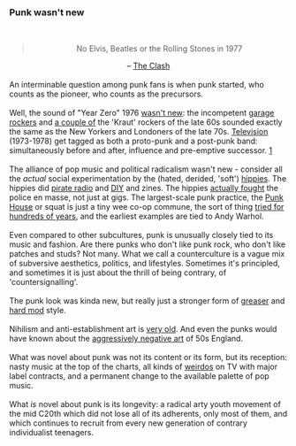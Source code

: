 <div class="accordion">
	<h3>Punk wasn't new</h3>
	<div>
		<center>
		<br>
			<blockquote>
			No Elvis, Beatles or the Rolling Stones in 1977
			</blockquote>
			– <a href="{{clash}}">The Clash</a>
		</center>
		<br>
		An interminable question among punk fans is when punk started, who counts as the pioneer, who counts as the precursors. 
		<br><br>
		<!--  -->
		Well, the sound of "Year Zero" 1976 <a href="{{zero}}">wasn't new</a>: the incompetent <a href="{{monk}}">garage rockers</a> and <a href="{{neu}}">a couple of</a> the 'Kraut' rockers of the late 60s sounded exactly the same as the New Yorkers and Londoners of the late 70s. <a href="{{tv}}">Television</a> (1973-1978) get tagged as both a proto-punk and a post-punk band: simultaneously before and after, influence and pre-emptive successor. <a href="#fn:1" id="fnref:1">1</a>
		<!--  -->
		<!--  -->
		<!-- "Respectable" -Rolling Stones (1978)
		"Alley Katz" -Hall &  Oates (1978)
		"Sheer Heart Attack" -Queen (1977)
		Spin it On - Wings -->
		<br><br>
		The alliance of pop music and political radicalism wasn't new - consider all the <i>actual</i> social experimentation by the (hated, derided, 'soft') <a href="{{counter}}">hippies</a>. The hippies did <a href="{{carol}}">pirate radio</a> and <a href="{{whole}}">DIY</a> and zines. The hippies <a href="{{stone}}">actually fought</a> the police en masse, not just at gigs. The largest-scale punk practice, the <a href="{{house}}">Punk House</a> or squat is just a tiny wee co-op commune, the sort of thing <a href="{{comm}}">tried for hundreds of years</a>, and the earliest examples are tied to Andy Warhol. <br><br>
		<!--  -->
		Even compared to other subcultures, punk is unusually closely tied to its music and fashion. Are there punks who don't like punk rock, who don't like patches and studs? Not many. What we call a counterculture is a vague mix of subversive aesthetics, politics, and lifestyles. Sometimes it's principled, and sometimes it is just about the thrill of being contrary, of 'countersignalling'.<br><br>
		<!--  -->
		The punk look was kinda new, but really just a stronger form of <a href="{{greas}}">greaser</a> and <a href="{{mod}}">hard mod</a> style. 
		<br><br>
		Nihilism and anti-establishment art is <a href="{{russ}}">very old</a>. And even the punks would have known about the <a href="{{angry}}">aggressively negative art</a> of 50s England.
		<br><br>
		What was novel about punk was not its content or its form, but its reception: nasty music at the top of the charts, all kinds of <a href="{{mes}}">weirdos</a> on TV with major label contracts, and a permanent change to the available palette of pop music.<br><br> 
		What <i>is</i> novel about punk is its longevity: a radical arty youth movement of the mid C20th which did not lose all of its adherents, only most of them, and which continues to recruit from every new generation of contrary individualist teenagers.
	</div>
	<!--  -->
	<!-- <h3>The aesthetic</h3>
	<div>
		A quick way to get up to speed on the aesthetic is Wikipedia's list of punk <a href="{{bands}}">band names</a> ("Teenage Jesus and the Jerks", "the Vibrators", "the Lunachicks", "the Meat Puppets", "Black Flag/White Flag/Anti-Flag", "Vegan Reich").
		<br><br>
		<img src="/img/bands.png" width="25%" />

		An overlooked essential part is <i>collage</i>
	</div> -->
	<!--  -->
	<h3>Fashion movement that became political, or vice versa?</h3>
	<div>
		<br>
		<blockquote>
			I was messianic about punk, seeing if one could put a spoke in the system in some way
		</blockquote>
		<center>
			– Dame Vivienne Westwood, Order of the British Empire
		</center>
		<br><br>
		Another common talking point is "<a href="{{fash}}">fashion punks</a>": the superficial apolitical poseurs who dilute or co-opt the true scene.
		<br><br>
		You can guess what I'm going to say here: this is a perfect inversion of the origins of punk, among NY art schoolers and <a href="{{viv}}">literal avant-garde haute couture</a> (haut-en-bas). (Anti-fashion is still fashion: have you <i>seen</i> any catwalks lately?)
		<br><br>
		<a href="{{sid}}">Sid Vicious</a> wore a swastika to shock, while out on the town with his Jewish girlfriend; <a href="{{ss}}">he wasn't an outlier</a>. Maybe half of Misfits songs are about murder, rape, paedophilia, abduction, mind control, body horror, cannibalism. Insincerity was there from the start. Larping extremism.
		<br><br>
		No restriction on the "taste" of your lyrical content (nuclear terror, foetal meals, Hakenkreuz) but authoritarian restriction on style.
		<br><br>
		<!--  -->
		"Fashion" is probably too narrow: this kind of punk was shock art, instances from all media.
	</div>
	<!--  -->
	<h3>Why did early punk seem political?</h3>
	<div>
		I think it's people mistaking official documents as a complete picture of 70s culture. Punk really did challenge a couple of dull British institutions: TV and radio were very clean and tightly controlled; but <i>people</i> never have been all that clean and controlled.
		<br><br> 
		It's now hard to imagine a Western government <a href="{{ban}}">banning pop music</a>, but it wasn't long ago. Everyone <i>is</i> an unlicenced radio station now, via Youtube or podcasting or whatever.<br><br>
		An analogy: people look at photographs of Victorians and see stiff joyless people. But <a href="{{vic}}">this is a mistake</a>, two mistakes: you had to hold extremely still for a long time to get the exposure to come out without blurring, and the people in the photographs are disproportionately upper-class and thus unusually mannered.
		<br><br>
		Punk <i>needed</i> official disdain to feel relevant. Outside the west, it is quite often <a href="{{burm}}">subject</a> to oppression far beyond what the original American and British punks underwent.
	</div>
	<!--  -->
	<h3>Timeline</h3>
	<div>
		<ul>
			<li>March 1974: Television debut at CBGB</li>
			<li>Autumn 1974: Westwood's clothes shop reopens as SEX, the edgiest place around. </li>
			<li>August 1974: Ramones debut at CBGB</li>
			<li>January 1976: Issue #1 of 'Punk' magazine</li>
			<li>June 1976: Sex Pistols at the <a href="{{lfth}}">Lesser Free Trade Hall</a></li>
			<li>December 1976: Sex Pistols on the <a href="{{grun}}">Bill Grundy show</a>. 3rd ever televised "fuck".</li>
			<li>May 1977: "God Save the Queen" reaches #2 in the UK charts. A blank space is left on some charts (but not the official BBC one, and not #1, contrary to punk lore).
			</li>
			<br><br>
			<center>
				<img src="/img/pistolschart.jpg" width="90%" />
				<small>The WH Smiths chart on the week the Sex Pistols peaked</small>
			</center>
		</ul>
	</div>
	<!--  -->
	<h3>What is ideology anyway?</h3>
	<div>
		The most common use is for "a political view I don't like". <a href="#fn:2" id="fnref:2">2</a>
		<br><br>
		Here I only mean "ideology" in the new neutral sense of 'a set of political beliefs'. (Whereas Marxists and politicians use it as an insult.)
	</div>
	<!--  -->
	<h3>Anti-politics</h3>
	<div>
		<a href="{{minogue}}">Some people</a> define "politics" as "collective, negotiated use of power" - and in this sense, while anarchism (and fascism) is a form of <i>government, </i>it is not a form of <i>politics</i>.
		<br><br> 
		Even late, post-80s punk is anti-political in one sense: it avoids existing social mechanisms like democracy or lobbying or <a href="{{ad}}">markets</a>. It is difficult and thankless to work within the system as a punk - if you succeed in changing something, then you will have failed, by becoming part of the establishment. 
		<!--  -->
		Punks seem <a href="http://www.revleft.com/vb/idea-spoiled-ballot-t129884/index.html">more likely to</a> <a href="http://k-punk.abstractdynamics.org/archives/003084.html">spoil votes</a>. And the idea of a <a href="http://en.wikipedia.org/wiki/Jello_Biafra#Presidential_campaign">punk politician</a> feels paradoxical, just a <a href="{{prez}}">stunt</a>.
		<!-- 
		https://en.wikipedia.org/wiki/Beto_O%27Rourke#Music_career -->
	</div>
	<!--  -->
	<h3>Punk intellectuals</h3>
	<div>
		Punk as ideology has no central texts. If it has scripture, manifestos, intellectuals, then most punks haven't read them. <a href="{{roll}}">Bizarrely</a>, <i><a href="{{jello}}">lectures</a></i> are a main unit of discourse, besides of course the vague lyrics and ephemeral zines. But everyone is a self-publisher now. (I'm kind of out of the loop now, so I don't know whether punk on the internet thrived after zines declined. From the outside it doesn't look like it.)
		<br><br>
		Nonpunk sources:
		<ol>
			<li>Chomsky</li>
			<li>Pilger</li>
			<li>Mumia Abu-Jamal</li>
			<li>Zinn</li>
		</ol>
		<!-- -->
		Actual insiders: 
		<ol>
			<li>Terry Eagleton</li>
			<li>Henry Rollins</li>
			<li>Jello Biafra</li>
			<li>Greg Graffin</li>
		</ol>
	</div>
	<!--  -->
	<h3>Disclaimer (2020)</h3>
	<div>
		I wrote this a long time ago, before I was capable of gathering and analysing actual data. These days I'd do massive web scraping and get the empirical view. Don't take this too seriously.
	</div>
</div>